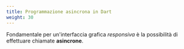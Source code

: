 ```yaml
---
title: Programmazione asincrona in Dart
weight: 30
---
```


Fondamentale per un'interfaccia grafica *responsiva* è la possibilità
di effettuare chiamate **asincrone**.
